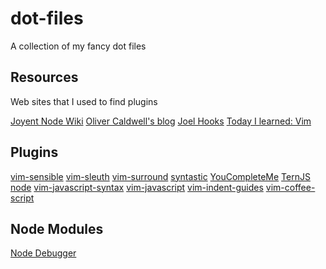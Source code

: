 dot-files
=========

A collection of my fancy dot files

Resources
---------
Web sites that I used to find plugins

[Joyent Node Wiki](https://github.com/joyent/node/wiki/Vim-Plugins)
[Oliver Caldwell's blog](http://oli.me.uk/2013/06/29/equipping-vim-for-javascript/)
[Joel Hooks](http://joelhooks.com/blog/2013/04/23/5-essential-vim-plugins/)
[Today I learned: Vim](http://tilvim.com/2013/08/21/js-autocomplete.html)

Plugins
-------
[vim-sensible](https://github.com/tpope/vim-sensible.git)
[vim-sleuth](https://github.com/tpope/vim-sleuth.git)
[vim-surround](https://github.com/tpope/vim-surround.git)
[syntastic](https://github.com/scrooloose/syntastic.git)
[YouCompleteMe](https://github.com/Valloric/YouCompleteMe.git)
[TernJS](https://github.com/marijnh/tern_for_vim.git)
[node](https://github.com/moll/vim-node.git)
[vim-javascript-syntax](https://github.com/jelera/vim-javascript-syntax.git)
[vim-javascript](https://github.com/pangloss/vim-javascript.git)
[vim-indent-guides](https://github.com/nathanaelkane/vim-indent-guides.git)
[vim-coffee-script](https://github.com/tpope/vim-coffee-script.git)


Node Modules
------------
[Node Debugger](https://github.com/sidorares/node-vim-debugger)
